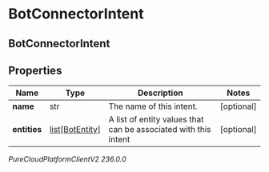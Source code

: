 # BotConnectorIntent

## BotConnectorIntent

## Properties

|Name | Type | Description | Notes|
|------------ | ------------- | ------------- | -------------|
| **name** | str | The name of this intent. | [optional] |
| **entities** | [list[BotEntity]](BotEntity) | A list of entity values that can be associated with this intent | [optional] |



_PureCloudPlatformClientV2 236.0.0_
